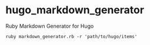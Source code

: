 # hugo_markdown_generator
Ruby Markdown Generator for Hugo

```
ruby markdown_generator.rb -r 'path/to/hugo/items'
```
